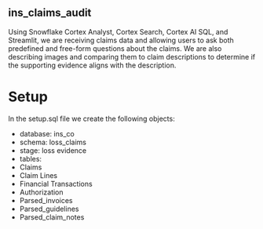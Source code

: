 ## ins_claims_audit
Using Snowflake Cortex Analyst, Cortex Search, Cortex AI SQL, and Streamlit, we are receiving claims data and allowing users to ask both predefined and free-form questions about the claims. We are also describing images and comparing them to claim descriptions to determine if the supporting evidence aligns with the description.


# Setup
In the setup.sql file we create the following objects:

* database: ins_co
* schema: loss_claims
* stage: loss evidence
*  tables:
  * Claims
  * Claim Lines
  * Financial Transactions
  * Authorization
  * Parsed_invoices
  * Parsed_guidelines
  * Parsed_claim_notes
 

